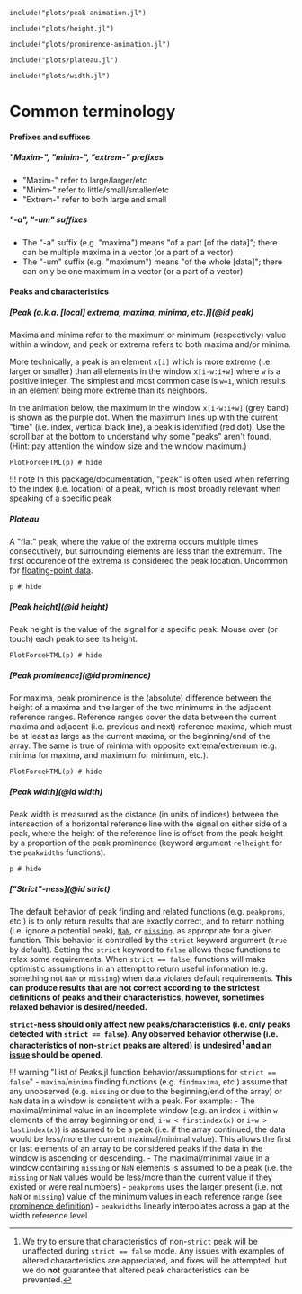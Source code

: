 ```@setup peak-animation
include("plots/peak-animation.jl")
```

```@setup height
include("plots/height.jl")
```

```@setup prominence
include("plots/prominence-animation.jl")
```

```@setup plateau
include("plots/plateau.jl")
```

```@setup width
include("plots/width.jl")
```

# Common terminology

#### Prefixes and suffixes

##### "Maxim-", "minim-", "extrem-" prefixes

- "Maxim-" refer to large/larger/etc
- "Minim-" refer to little/small/smaller/etc
- "Extrem-" refer to both large and small

##### "-a", "-um" suffixes

- The "-a" suffix (e.g. "maxima") means "of a part [of the data]";
  there can be multiple maxima in a vector (or a part of a vector)
- The "-um" suffix (e.g. "maximum") means "of the whole [data]";
  there can only be one maximum in a vector (or a part of a vector)

#### Peaks and characteristics

##### [Peak (a.k.a. [local] extrema, maxima, minima, etc.)](@id peak)

Maxima and minima refer to the maximum or minimum (respectively) value within a window, and
peak or extrema refers to both maxima and/or minima.

More technically, a peak is an element `x[i]` which is more extreme (i.e. larger or smaller)
than all elements in the window `x[i-w:i+w]` where `w` is a positive integer. The simplest
and most common case is `w=1`, which results in an element being more extreme than its
neighbors.

In the animation below, the maximum in the window `x[i-w:i+w]` (grey band) is shown as the
purple dot. When the maximum lines up with the current "time" (i.e. index, vertical black
line), a peak is identified (red dot). Use the scroll bar at the bottom to understand why
some "peaks" aren't found. (Hint: pay attention the window size and the window maximum.)

```@example peak-animation
PlotForceHTML(p) # hide
```

!!! note
    In this package/documentation, "peak" is often used when referring to the index (i.e.
    location) of a peak, which is most broadly relevant when speaking of a specific peak

##### Plateau

A "flat" peak, where the value of the extrema occurs multiple times consecutively, but
surrounding elements are less than the extremum. The first occurence of the extrema is
considered the peak location. Uncommon for
[floating-point data](https://docs.julialang.org/en/v1/manual/integers-and-floating-point-numbers/#Floating-Point-Numbers).

```@example plateau
p # hide
```

##### [Peak height](@id height)

Peak height is the value of the signal for a specific peak. Mouse over (or touch) each peak
to see its height.

```@example height
PlotForceHTML(p) # hide
```

##### [Peak prominence](@id prominence)

For maxima, peak prominence is the (absolute) difference between the height of a maxima and the
larger of the two minimums in the adjacent reference ranges. Reference ranges cover the data
between the current maxima and adjacent (i.e. previous and next) reference maxima, which
must be at least as large as the current maxima, or the beginning/end of the array. The same
is true of minima with opposite extrema/extremum (e.g. minima for maxima, and maximum for
minimum, etc.).

```@example prominence
PlotForceHTML(p) # hide
```

##### [Peak width](@id width)

Peak width is measured as the distance (in units of indices) between the intersection of a
horizontal reference line with the signal on either side of a peak, where the height of the
reference line is offset from the peak height by a proportion of the peak prominence
(keyword argument `relheight` for the `peakwidths` functions).

```@example width
p # hide
```

##### ["Strict"-ness](@id strict)

The default behavior of peak finding and related functions (e.g. `peakproms`, etc.) is to
only return results that are exactly correct, and to return nothing (i.e. ignore a potential
peak),
[`NaN`](https://docs.julialang.org/en/v1/manual/integers-and-floating-point-numbers/#Special-floating-point-values),
or [`missing`](https://docs.julialang.org/en/v1/manual/missing/), as appropriate for a given
function. This behavior is controlled by the `strict` keyword argument (`true` by default).
Setting the `strict` keyword to `false` allows these functions to relax some
requirements. When `strict == false`, functions will make optimistic assumptions in an
attempt to return useful information (e.g. something not `NaN` or `missing`) when data
violates default requirements. **This can produce results that are not correct according to
the strictest definitions of peaks and their characteristics, however, sometimes relaxed
behavior is desired/needed.**

**`strict`-ness should only affect new peaks/characteristics (i.e. only peaks
detected with `strict == false`). Any observed behavior otherwise (i.e. characteristics of
non-`strict` peaks are altered) is undesired[^1] and an
[issue](https://github.com/halleysfifthinc/Peaks.jl/issues/new/choose) should be opened.**

[^1]: We try to ensure that characteristics of non-`strict` peak will be
    unaffected during `strict == false` mode. Any issues with examples of altered
    characteristics are appreciated, and fixes will be attempted, but we do **not** guarantee
    that altered peak characteristics can be prevented.

!!! warning "List of Peaks.jl function behavior/assumptions for `strict == false`"
    - `maxima`/`minima` finding functions (e.g. `findmaxima`, etc.) assume that any
      unobserved (e.g. `missing` or due to the beginning/end of the array) or `NaN` data in
      a window is consistent with a peak. For example:
        - The maximal/minimal value in an incomplete window (e.g. an index `i` within `w`
          elements of the array beginning or end, `i-w < firstindex(x)` or `i+w >
          lastindex(x)`) is assumed to be a peak (i.e. if the array continued, the data
          would be less/more the current maximal/minimal value). This allows the first or
          last elements of an array to be considered peaks if the data in the window is
          ascending or descending.
        - The maximal/minimal value in a window containing `missing` or `NaN` elements is
          assumed to be a peak (i.e. the `missing` or `NaN` values would be less/more than
          the current value if they existed or were real numbers)
    - `peakproms` uses the larger present (i.e. not `NaN` or `missing`) value of the minimum
      values in each reference range (see [prominence definition](#Peak-prominence))
    - `peakwidths` linearly interpolates across a gap at the width reference level

